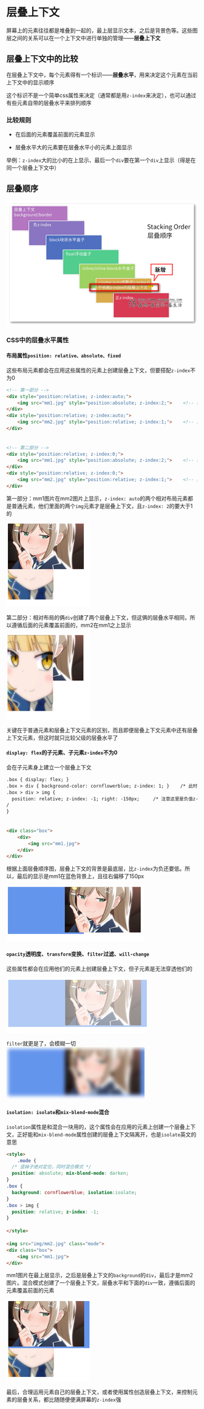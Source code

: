 # 层叠上下文

屏幕上的元素往往都是堆叠到一起的，最上层显示文本，之后是背景色等。这些图层之间的关系可以在一个上下文中进行单独的管理——**层叠上下文**

## 层叠上下文中的比较

在层叠上下文中，每个元素得有一个标识——**层叠水平**，用来决定这个元素在当前上下文中的显示顺序

这个标识不是一个简单css属性来决定（通常都是用`z-index`来决定），也可以通过有些元素自带的层叠水平来排列顺序

### 比较规则

* 在后面的元素覆盖前面的元素显示

* 层叠水平大的元素要在层叠水平小的元素上面显示

举例：`z-index`大的比小的在上显示、最后一个`div`要在第一个`div`上显示（得是在同一个层叠上下文中）

## 层叠顺序

![](./层叠/2016-01-09_211116.png)

### CSS中的层叠水平属性

#### 布局属性`position: relative、absolute、fixed`

这些布局元素都会在应用这些属性的元素上创建层叠上下文，但要搭配`z-index`不为0

```html
<!-- 第一部分 -->
<div style="position:relative; z-index:auto;">
    <img src="mm1.jpg" style="position:absolute; z-index:2;">    <!-- 横妹子 -->
</div>
<div style="position:relative; z-index:auto;">
    <img src="mm2.jpg" style="position:relative; z-index:1;">    <!-- 竖妹子 -->
</div>


<!-- 第二部分 -->
<div style="position:relative; z-index:0;">
    <img src="mm1.jpg" style="position:absolute; z-index:2;">    <!-- 横妹子 -->
</div>
<div style="position:relative; z-index:0;">
    <img src="mm2.jpg" style="position:relative; z-index:1;">    <!-- 竖妹子 -->
</div>
```

第一部分：mm1图片在mm2图片上显示，`z-index: auto`的两个相对布局元素都是普通元素，他们里面的两个`img`元素才是层叠上下文，且`z-index: 2`的要大于1的

![](./层叠/2025-07-14-14-14-46-image.png)

第二部分：相对布局的俩`div`创建了两个层叠上下文，但这俩的层叠水平相同，所以遵循后面的元素覆盖前面的，mm2在mm1之上显示

![](./层叠/2025-07-14-14-15-46-image.png)

关键在于普通元素和层叠上下文元素的区别，而且即便层叠上下文元素中还有层叠上下文元素，但这时就只比较父级的层叠水平了

#### `display: flex`的子元素、子元素`z-index`不为0

会在子元素身上建立一个层叠上下文

```html
.box { display: flex; }
.box > div { background-color: cornflowerblue; z-index: 1; }    /* 此时该div是层叠上下文元素，同时z-index生效 */
.box > div > img { 
  position: relative; z-index: -1; right: -150px;     /* 注意这里是负值z-index *
/
}


<div class="box">
    <div>
        <img src="mm1.jpg">
    </div>
</div>
```

根据上面层叠顺序图，层叠上下文的背景是最底层，比`z-index`为负还要低。所以，最后的显示是mm1在蓝色背景上，且往右偏移了150px

![](./层叠/2025-07-14-14-18-05-image.png)

#### `opacity`透明度、`transform`变换、`filter`过滤、`will-change`

这些属性都会在应用他们的元素上创建层叠上下文，但子元素是无法穿透他们的  
  
![透明度](./层叠/image.png)

`filter`就更是了，会模糊一切
![filter](./层叠/image1.png)

#### `isolation: isolate`和`mix-blend-mode`混合

`isolation`属性是和混合一块用的，这个属性会在应用的元素上创建一个层叠上下文，正好能和`mix-blend-mode`属性创建的层叠上下文隔离开，也是`isolate`英文的意思

```html
<style>
    .mode {
  /* 竖妹子绝对定位，同时混合模式 */
  position: absolute; mix-blend-mode: darken;
}    
.box {
  background: cornflowerblue; isolation:isolate;         
}
.box > img { 
  position: relative; z-index: -1;
}

</style>

<img src="img/mm2.jpg" class="mode">
<div class="box">
    <img src="mm1.jpg">
</div>
```

mm1图片在最上层显示，之后是层叠上下文的`background`的`div`，最后才是mm2图片。混合模式创建了一个层叠上下文，层叠水平和下面的`div`一致，遵循后面的元素覆盖前面的元素

![isolate](./层叠/image2.png)

最后，合理运用元素自己的层叠上下文，或者使用属性创造层叠上下文，来控制元素的层叠关系，都比随随便便满屏幕的`z-index`强
